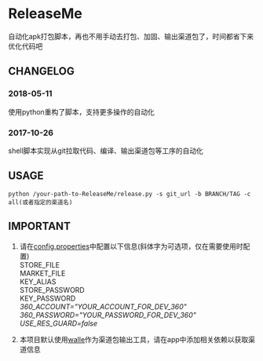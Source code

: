# ReleaseMe
自动化apk打包脚本，再也不用手动去打包、加固、输出渠道包了，时间都省下来优化代码吧

## CHANGELOG

### 2018-05-11
使用python重构了脚本，支持更多操作的自动化
### 2017-10-26
shell脚本实现从git拉取代码、编译、输出渠道包等工序的自动化

## USAGE
    python /your-path-to-ReleaseMe/release.py -s git_url -b BRANCH/TAG -c all(或者指定的渠道名)
    
## IMPORTANT

1. 请在[config.properties](/config.properties)中配置以下信息(斜体字为可选项，仅在需要使用时配置)<br>
STORE_FILE<br>
MARKET_FILE<br>
KEY_ALIAS<br>
STORE_PASSWORD<br>
KEY_PASSWORD<br>
*360_ACCOUNT="YOUR_ACCOUNT_FOR_DEV_360"*<br>
*360_PASSWORD="YOUR_PASSWORD_FOR_DEV_360"*<br>
*USE_RES_GUARD=false*<br>

2. 本项目默认使用[walle](https://github.com/Meituan-Dianping/walle)作为渠道包输出工具，请在app中添加相关依赖以获取渠道信息
